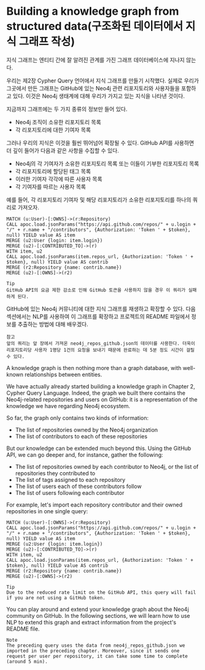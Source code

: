 # Building a knowledge graph from structured data(구조화된 데이터에서 지식 그래프 작성)

지식 그래프는 엔티티 간에 잘 알려진 관계를 가진 그래프 데이터베이스에 지나지 않는다.

우리는 제2장 Cypher Query 언어에서 지식 그래프를 만들기 시작했다. 실제로 우리가 그곳에서 만든 그래프는 GitHub에 있는 Neo4j 관련 리포지토리와 사용자들을 포함하고 있다. 이것은 Neo4j 생태계에 대해 우리가 가지고 있는 지식을 나타낸 것이다.

지금까지 그래프에는 두 가지 종류의 정보만 들어 있다.

* Neo4j 조직이 소유한 리포지토리 목록
* 각 리포지토리에 대한 기여자 목록

그러나 우리의 지식은 이것을 훨씬 뛰어넘어 확장될 수 있다. GitHub API를 사용하면 더 깊이 들어가 다음과 같은 사항을 수집할 수 있다.

* Neo4j의 각 기여자가 소유한 리포지토리 목록 또는 이들이 기부한 리포지토리 목록
* 각 리포지토리에 할당된 태그 목록
* 이러한 기여자 각각에 따른 사용자 목록
* 각 기여자를 따르는 사용자 목록

예를 들어, 각 리포지토리 기여자 및 해당 리포지토리가 소유한 리포지토리를 하나의 쿼리로 가져오자.

```cypher
MATCH (u:User)-[:OWNS]->(r:Repository)
CALL apoc.load.jsonParams("https://api.github.com/repos/" + u.login + "/" + r.name + "/contributors", {Authorization: 'Token ' + $token}, null) YIELD value AS item
MERGE (u2:User {login: item.login})
MERGE (u2)-[:CONTRIBUTED_TO]->(r)
WITH item, u2
CALL apoc.load.jsonParams(item.repos_url, {Authorization: 'Token ' + $token}, null) YIELD value AS contrib
MERGE (r2:Repository {name: contrib.name})
MERGE (u2)-[:OWNS]->(r2)
```

```
Tip
GitHub API의 요금 제한 감소로 인해 GitHub 토큰을 사용하지 않을 경우 이 쿼리가 실패하게 된다.
```

GitHub에 있는 Neo4j 커뮤니티에 대한 지식 그래프를 재생하고 확장할 수 있다. 다음 섹션에서는 NLP를 사용하여 이 그래프를 확장하고 프로젝트의 README 파일에서 정보를 추출하는 방법에 대해 배우겠다.

```
참고
앞의 쿼리는 앞 장에서 가져온 neo4j_repos_github.json의 데이터를 사용한다. 더욱이 리포지토리당 사용자 1명당 1건의 요청을 보내기 때문에 완료하는 데 5분 정도 시간이 걸릴 수 있다.
```


A knowledge graph is then nothing more than a graph database, with well-known relationships between entities.

We have actually already started building a knowledge graph in Chapter 2, Cypher Query Language. Indeed, the graph we built there contains the Neo4j-related repositories and users on GitHub: it is a representation of the knowledge we have regarding Neo4j ecosystem.

So far, the graph only contains two kinds of information:

* The list of repositories owned by the Neo4j organization
* The list of contributors to each of these repositories

But our knowledge can be extended much beyond this. Using the GitHub API, we can go deeper and, for instance, gather the following:

* The list of repositories owned by each contributor to Neo4j, or the list of repositories they contributed to
* The list of tags assigned to each repository
* The list of users each of these contributors follow
* The list of users following each contributor

For example, let's import each repository contributor and their owned repositories in one single query:

```
MATCH (u:User)-[:OWNS]->(r:Repository)
CALL apoc.load.jsonParams("https://api.github.com/repos/" + u.login + "/" + r.name + "/contributors", {Authorization: 'Token ' + $token}, null) YIELD value AS item
MERGE (u2:User {login: item.login})
MERGE (u2)-[:CONTRIBUTED_TO]->(r)
WITH item, u2
CALL apoc.load.jsonParams(item.repos_url, {Authorization: 'Token ' + $token}, null) YIELD value AS contrib
MERGE (r2:Repository {name: contrib.name})
MERGE (u2)-[:OWNS]->(r2)
```

```
Tip
Due to the reduced rate limit on the GitHub API, this query will fail if you are not using a GitHub token.
```

You can play around and extend your knowledge graph about the Neo4j community on GitHub. In the following sections, we will learn how to use NLP to extend this graph and extract information from the project's README file.

```
Note
The preceding query uses the data from neo4j_repos_github.json we imported in the preceding chapter. Moreover, since it sends one request per user per repository, it can take some time to complete (around 5 min).
```